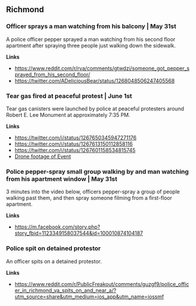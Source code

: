 ## Richmond

### Officer sprays a man watching from his balcony | May 31st

A police officer pepper sprayed a man watching from his second floor apartment after spraying three people just walking down the sidewalk.

**Links**

* https://www.reddit.com/r/rva/comments/gtwdzi/someone_got_pepper_sprayed_from_his_second_floor/
* https://twitter.com/ADeliciousBear/status/1268048506247405568

### Tear gas fired at peaceful protest | June 1st

Tear gas canisters were launched by police at peaceful protesters around Robert E. Lee Monument at approximately 7:35 PM.

**Links**

* https://twitter.com/i/status/1267650345947271176
* https://twitter.com/i/status/1267613150112858116
* https://twitter.com/i/status/1267601158534815745
* [Drone footage of Event](https://www.youtube.com/watch?v=LG_HMghyQZc)

### Police pepper-spray small group walking by and man watching from his apartment window | May 31st

3 minutes into the video below, officers pepper-spray a group of people walking past them, and then spray someone filming from a first-floor apartment. 

**Links**

* https://m.facebook.com/story.php?story_fbid=1123349158037544&id=100010874104187

### Police spit on detained protestor

An officer spits on a detained protestor.

**Links**

* https://www.reddit.com/r/PublicFreakout/comments/guzgf9/police_officer_in_richmond_va_spits_on_and_near_a/?utm_source=share&utm_medium=ios_app&utm_name=iossmf
